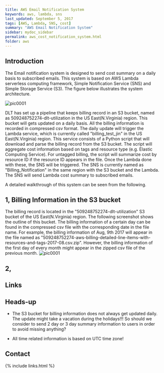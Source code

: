 ```yaml
---
title: AWS Email Notification System
keywords: aws, lambda, sns
last_updated: September 5, 2017
tags: [AWS, Lambda, SNS, cost]
summary: "AWS Email Notification System"
sidebar: mydoc_sidebar
permalink: aws_cost_notification_system.html
folder: aws
---
```


## Introduction
The Email notification system is designed to send cost summary on a daily basis to subscribed emails. This system is based on AWS Lambda serverless computing framework, Simple Notification Service (SNS) and Simple Storage Service (S3). The figure below illustrates the system architecture.

![pic0001](/documentation/images/aws/aws_cost_notification_system_001.png)

DLT has set up a pipeline that keeps billing record in an S3 bucket, named as 509248752274-dlt-utilization in the US East(N.Virginia) region. This bucket will gets updated on a daily basis. All the billing information is recorded in compressed csv format. The daily update will trigger the Lambda service, which is currently called "billing_test_jin" in the US East(N.Virginia) region. This service consists of a Python script that will download and parse the billing record from the S3 bucket. The script will aggregate cost information based on tags and resource type (e.g. Elastic Computing Service). For untagged billing, the script will summarize cost by resource ID if the resource ID appears in the file. Once the Lambda done with these, the SNS will be triggered. The SNS is currently named as "Billing_Notification" in the same region with the S3 bucket and the Lambda. The SNS will send Lambda cost summary to subscribed emails.

A detailed walkthrough of this system can be seen from the following.

## 1, Billing Information in the S3 bucket

The billing record is located in the "509248752274-dlt-utilization" S3 bucket of the US East(N.Virginia) region. The following screenshot shows the outline of this bucket. The billing information of a certain day can be found in the compressed csv file with the corresponding date in the file name. For example, the billing information of Aug, 9th 2017 will appear in the file named as "509248752274-aws-billing-detailed-line-items-with-resources-and-tags-2017-08.csv.zip". However, the billing information of the first day of every month might appear in the zipped csv file of the previous month.
![pic0001](/documentation/images/aws/aws_cost_notification_system_002.png)


## 2, 

## Links

## Heads-up
- The S3 bucket for billing information does not always get updated daily. The update might take a vacation during the holidays!!! So should we consider to send 2 day or 3 day summary information to users in order to avoid missing anything?

- All time related information is based on UTC time zone!

## Contact



{% include links.html %}
